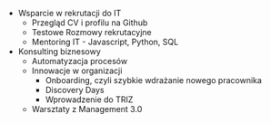 * Wsparcie w rekrutacji do IT
    * Przegląd CV i profilu na Github
    * Testowe Rozmowy rekrutacyjne
    * Mentoring IT - Javascript, Python, SQL
* Konsulting biznesowy
    * Automatyzacja procesów
    * Innowacje w organizacji
        * Onboarding, czyli szybkie wdrażanie nowego pracownika
        * Discovery Days
        * Wprowadzenie do TRIZ
    * Warsztaty z Management 3.0
